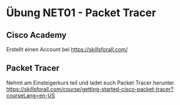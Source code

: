 # Übung NET01 - Packet Tracer

## Cisco Academy
Erstellt einen Account bei https://skillsforall.com/

## Packet Tracer
Nehmt am Einsteigerkurs teil und ladet euch Packet Tracer herunter
https://skillsforall.com/course/getting-started-cisco-packet-tracer?courseLang=en-US